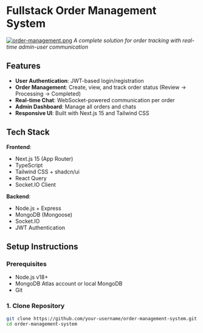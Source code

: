 # Fullstack Order Management System

[![order-management.png](https://i.postimg.cc/qRkRZ06d/order-management.png)](https://postimg.cc/4KSsmD18)
*A complete solution for order tracking with real-time admin-user communication*

## Features
- **User Authentication**: JWT-based login/registration
- **Order Management**: Create, view, and track order status (Review → Processing → Completed)
- **Real-time Chat**: WebSocket-powered communication per order
- **Admin Dashboard**: Manage all orders and chats
- **Responsive UI**: Built with Next.js 15 and Tailwind CSS

## Tech Stack
**Frontend**:
- Next.js 15 (App Router)
- TypeScript
- Tailwind CSS + shadcn/ui
- React Query
- Socket.IO Client

**Backend**:
- Node.js + Express
- MongoDB (Mongoose)
- Socket.IO
- JWT Authentication

## Setup Instructions

### Prerequisites
- Node.js v18+
- MongoDB Atlas account or local MongoDB
- Git

### 1. Clone Repository
```bash
git clone https://github.com/your-username/order-management-system.git
cd order-management-system
